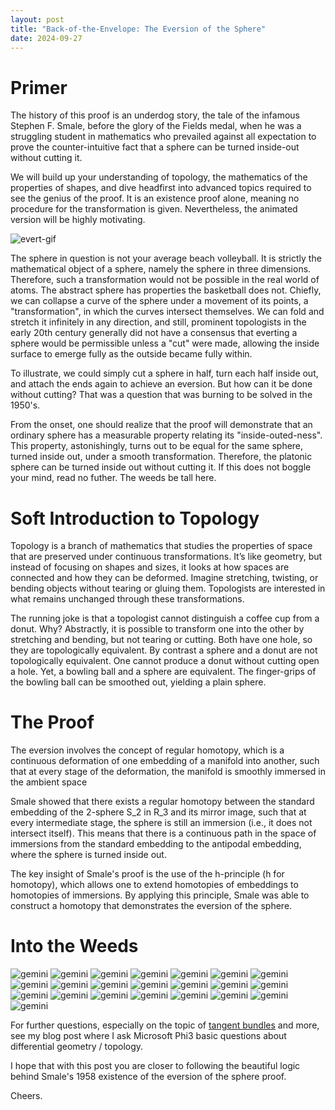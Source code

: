 ```yaml
---
layout: post
title: "Back-of-the-Envelope: The Eversion of the Sphere"
date: 2024-09-27
---
```


# Primer
The history of this proof is an underdog story, the tale of the infamous Stephen F. Smale, before the glory of the Fields medal, when he was a struggling student in mathematics who prevailed against all expectation to prove the counter-intuitive fact that a sphere can be turned inside-out without cutting it. 

We will build up your understanding of topology, the mathematics of the properties of shapes, and dive headfirst into advanced topics required to see the genius of the proof. It is an existence proof alone, meaning no procedure for the transformation is given. Nevertheless, the animated version will be highly motivating.

![evert-gif](/blog/assets/2024/eversion/eversion.gif)

The sphere in question is not your average beach volleyball. It is strictly the mathematical object of a sphere, namely the sphere in three dimensions. Therefore, such a transformation would not be possible in the real world of atoms. The abstract sphere has properties the basketball does not. Chiefly, we can collapse a curve of the sphere under a movement of its points, a "transformation", in which the curves intersect themselves. We can fold and stretch it infinitely in any direction, and still, prominent topologists in the early 20th century generally did not have a consensus that everting a sphere would be permissible unless a "cut" were made, allowing the inside surface to emerge fully as the outside became fully within. 

To illustrate, we could simply cut a sphere in half, turn each half inside out, and attach the ends again to achieve an eversion. But how can it be done without cutting? That was a question that was burning to be solved in the 1950's.

From the onset, one should realize that the proof will demonstrate that an ordinary sphere has a measurable property relating its "inside-outed-ness". This property, astonishingly, turns out to be equal for the same sphere, turned inside out, under a smooth transformation. Therefore, the platonic sphere can be turned inside out without cutting it. If this does not boggle your mind, read no futher. The weeds be tall here.

# Soft Introduction to Topology

Topology is a branch of mathematics that studies the properties of space that are preserved under continuous transformations. It’s like geometry, but instead of focusing on shapes and sizes, it looks at how spaces are connected and how they can be deformed. Imagine stretching, twisting, or bending objects without tearing or gluing them. Topologists are interested in what remains unchanged through these transformations.

The running joke is that a topologist cannot distinguish a coffee cup from a donut. Why? Abstractly, it is possible to transform one into the other by stretching and bending, but not tearing or cutting. Both have one hole, so they are topologically equivalent. By contrast a sphere and a donut are not topologically equivalent. One cannot produce a donut without cutting open a hole. Yet, a bowling ball and a sphere are equivalent. The finger-grips of the bowling ball can be smoothed out, yielding a plain sphere.  

# The Proof

The eversion involves the concept of regular homotopy, which is a continuous deformation of one embedding of a manifold into another, such that at every stage of the deformation, the manifold is smoothly immersed in the ambient space

Smale showed that there exists a regular homotopy between the standard embedding of the 2-sphere S_2 in R_3 and its mirror image, such that at every intermediate stage, the sphere is still an immersion (i.e., it does not intersect itself). This means that there is a continuous path in the space of immersions from the standard embedding to the antipodal embedding, where the sphere is turned inside out.

The key insight of Smale's proof is the use of the h-principle (h for homotopy), which allows one to extend homotopies of embeddings to homotopies of immersions. By applying this principle, Smale was able to construct a homotopy that demonstrates the eversion of the sphere.

# Into the Weeds 

![gemini](/blog/assets/2025/eversion/1.png)
![gemini](/blog/assets/2025/eversion/2.png)
![gemini](/blog/assets/2025/eversion/3.png)
![gemini](/blog/assets/2025/eversion/4.png)
![gemini](/blog/assets/2025/eversion/5.png)
![gemini](/blog/assets/2025/eversion/6.png)
![gemini](/blog/assets/2025/eversion/7.png)
![gemini](/blog/assets/2025/eversion/8.png)
![gemini](/blog/assets/2025/eversion/9.png)
![gemini](/blog/assets/2025/eversion/10.png)
![gemini](/blog/assets/2025/eversion/11.png)
![gemini](/blog/assets/2025/eversion/12.png)
![gemini](/blog/assets/2025/eversion/13.png)
![gemini](/blog/assets/2025/eversion/14.png)
![gemini](/blog/assets/2025/eversion/15.png)
![gemini](/blog/assets/2025/eversion/16.png)
![gemini](/blog/assets/2025/eversion/17.png)
![gemini](/blog/assets/2025/eversion/18.png)
![gemini](/blog/assets/2025/eversion/19.png)
![gemini](/blog/assets/2025/eversion/20.png)
![gemini](/blog/assets/2025/eversion/21.png)
![gemini](/blog/assets/2025/eversion/22.png)

For further questions, especially on the topic of [tangent bundles](https://juleshenry.github.io/blog/2024/05/22/sphere-eversion-phi3-notes-I#what-is-a-tangent-bundle) and more, see my blog post where I ask Microsoft Phi3 basic questions about differential geometry / topology.

I hope that with this post you are closer to following the beautiful logic behind Smale's 1958 existence of the eversion of the sphere proof.

Cheers.